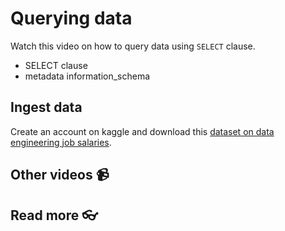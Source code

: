 # Querying data


Watch this video on how to query data using `SELECT` clause. 
<!-- [![setup duckdb and dbeaver and testing](https://github.com/kokchun/assets/blob/main/oop_advanced/dbeaver_setup.png?raw=true)](https://youtu.be/b9VMLSXKHwk) -->


- SELECT clause
- metadata information_schema

## Ingest data 

Create an account on kaggle and download this [dataset on data engineering job salaries](https://www.kaggle.com/datasets/chopper53/data-engineer-salary-in-2024/data). 







## Other videos 📹

## Read more 👓